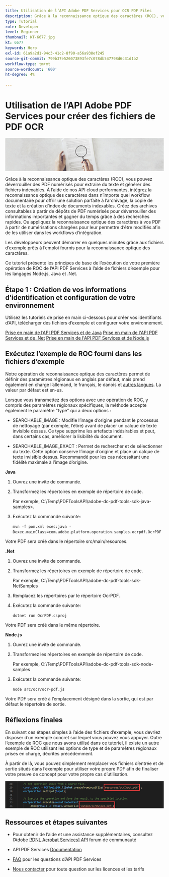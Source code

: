 ```yaml
---
title: Utilisation de l’API Adobe PDF Services pour OCR PDF Files
description: Grâce à la reconnaissance optique des caractères (ROC), vous pouvez déverrouiller des PDF numérisés pour extraire du texte et générer des fichiers indexables
type: Tutorial
role: Developer
level: Beginner
thumbnail: KT-6677.jpg
kt: 6677
keywords: Hero
exl-id: 61a9a2d1-94c3-41c2-8f90-a56a938ef245
source-git-commit: 799b37e526073893fe7c078db547798d6c31d1b2
workflow-type: tm+mt
source-wordcount: '600'
ht-degree: 4%

---
```


# Utilisation de l’API Adobe PDF Services pour créer des fichiers de PDF OCR

![Créer une image de héros PDF](assets/OCR_hero.jpg)

Grâce à la reconnaissance optique des caractères (ROC), vous pouvez déverrouiller des PDF numérisés pour extraire du texte et générer des fichiers indexables. À l’aide de nos API cloud performantes, intégrez la reconnaissance optique des caractères dans n’importe quel workflow documentaire pour offrir une solution parfaite à l’archivage, la copie de texte et la création d’index de documents indexables. Créez des archives consultables à partir de dépôts de PDF numérisés pour déverrouiller des informations importantes et gagner du temps grâce à des recherches rapides. Ou appliquez la reconnaissance optique des caractères à vos PDF à partir de numérisations chargées pour leur permettre d’être modifiés afin de les utiliser dans les workflows d’intégration.

Les développeurs peuvent démarrer en quelques minutes grâce aux fichiers d’exemple prêts à l’emploi fournis pour la reconnaissance optique des caractères.

Ce tutoriel présente les principes de base de l’exécution de votre première opération de ROC de l’API PDF Services à l’aide de fichiers d’exemple pour les langages Node.js, Java et .Net.

## Étape 1 : Création de vos informations d’identification et configuration de votre environnement

Utilisez les tutoriels de prise en main ci-dessous pour créer vos identifiants d’API, télécharger des fichiers d’exemple et configurer votre environnement.

[Prise en main de l’API PDF Services et de Java](gettingstartedjava.md)
[Prise en main de l&#39;API PDF Services et de .Net](gettingstartednet.md)
[Prise en main de l&#39;API PDF Services et de Node.js](createpdffromhtml.md)

## Exécutez l’exemple de ROC fourni dans les fichiers d’exemple

Notre opération de reconnaissance optique des caractères permet de définir des paramètres régionaux en anglais par défaut, mais prend également en charge l’allemand, le français, le danois et [autres langues](https://opensource.adobe.com/pdftools-sdk-docs/release/latest/howtos.html#ocr-with-explicit-language). La valeur par défaut est en-us.

Lorsque vous transmettez des options avec une opération de ROC, y compris des paramètres régionaux spécifiques, la méthode accepte également le paramètre &quot;type&quot; qui a deux options :

* SEARCHABLE_IMAGE : Modifie l’image d’origine pendant le processus de nettoyage (par exemple, l’étire) avant de placer un calque de texte invisible dessus. Ce type supprime les artefacts indésirables et peut, dans certains cas, améliorer la lisibilité du document.

* SEARCHABLE_IMAGE_EXACT : Permet de rechercher et de sélectionner du texte. Cette option conserve l’image d’origine et place un calque de texte invisible dessus. Recommandé pour les cas nécessitant une fidélité maximale à l’image d’origine.

**Java**

1. Ouvrez une invite de commande.

1. Transformez les répertoires en exemple de répertoire de code.

   Par exemple, C:\Temp\PDFToolsAPI\adobe-dc-pdf-tools-sdk-java-samples>.

1. Exécutez la commande suivante:

   `mvn -f pom.xml exec:java -Dexec.mainClass=com.adobe.platform.operation.samples.ocrpdf.OcrPDF`

Votre PDF sera créé dans le répertoire src/main/resources.

**.Net**

1. Ouvrez une invite de commande.

1. Transformez les répertoires en exemple de répertoire de code.

   Par exemple, C:\Temp\PDFToolsAPI\adobe-dc-pdf-tools-sdk-NetSamples

1. Remplacez les répertoires par le répertoire OcrPDF.

1. Exécutez la commande suivante:

   `dotnet run OcrPDF.csproj`

Votre PDF sera créé dans le même répertoire.

**Node.js**

1. Ouvrez une invite de commande.

1. Transformez les répertoires en exemple de répertoire de code.

   Par exemple, C:\Temp\PDFToolsAPI\adobe-dc-pdf-tools-sdk-node-samples

1. Exécutez la commande suivante:

   `node src/ocr/ocr-pdf.js`

Votre PDF sera créé à l’emplacement désigné dans la sortie, qui est par défaut le répertoire de sortie.

## Réflexions finales

En suivant ces étapes simples à l’aide des fichiers d’exemple, vous devriez disposer d’un exemple concret sur lequel vous pouvez vous appuyer. Outre l’exemple de ROC que nous avons utilisé dans ce tutoriel, il existe un autre exemple de ROC utilisant les options de type et de paramètres régionaux prises en charge, décrites précédemment.

À partir de là, vous pouvez simplement remplacer vos fichiers d’entrée et de sortie situés dans l’exemple pour utiliser votre propre PDF afin de finaliser votre preuve de concept pour votre propre cas d’utilisation.

![Preuve de concept](assets/OCR_poc.png)

## Ressources et étapes suivantes

* Pour obtenir de l’aide et une assistance supplémentaires, consultez l’Adobe [[!DNL Acrobat Services] API](https://community.adobe.com/t5/document-cloud-sdk/bd-p/Document-Cloud-SDK?page=1&amp;sort=latest_replies&amp;filter=all) forum de communauté

* API PDF Services [Documentation](https://www.adobe.com/go/pdftoolsapi_doc)

* [FAQ](https://community.adobe.com/t5/document-cloud-sdk/faq-for-document-services-pdf-tools-api/m-p/10726197) pour les questions d’API PDF Services

* [Nous contacter](https://www.adobe.com/go/pdftoolsapi_requestform) pour toute question sur les licences et les tarifs
